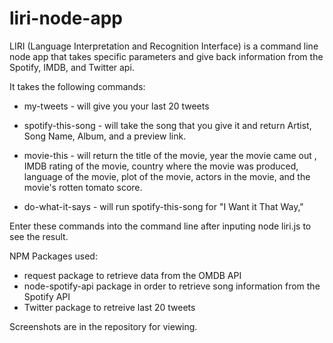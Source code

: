 # liri-node-app

LIRI (Language Interpretation and Recognition Interface) is a command line node app that takes specific parameters and give back information from the Spotify, IMDB, and Twitter api.

It takes the following commands:

* my-tweets - will give you your last 20 tweets

* spotify-this-song - will take the song that you give it and return Artist, Song Name, Album, and a preview link.

* movie-this - will return the title of the movie, year the movie came out , IMDB rating of the movie, country where the movie was produced, language of the movie, plot of the movie, actors in the movie, and the movie's rotten tomato score.

* do-what-it-says - will run spotify-this-song for "I Want it That Way,"

Enter these commands into the command line after inputing node liri.js to see the result.

NPM Packages used:
 - request package to retrieve data from the OMDB API
 - node-spotify-api package in order to retrieve song information from the Spotify API
 - Twitter package to retreive last 20 tweets 

Screenshots are in the repository for viewing.






